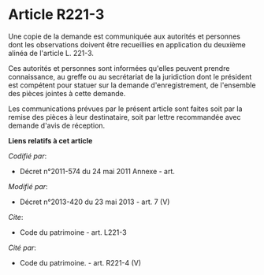 # Article R221-3

Une copie de la demande est communiquée aux autorités et personnes dont les observations doivent être recueillies en
application du deuxième alinéa de l'article L. 221-3.

Ces autorités et personnes sont informées qu'elles peuvent prendre connaissance, au greffe ou au secrétariat de la
juridiction dont le président est compétent pour statuer sur la demande d'enregistrement, de l'ensemble des pièces jointes à
cette demande.

Les communications prévues par le présent article sont faites soit par la remise des pièces à leur destinataire, soit par
lettre recommandée avec demande d'avis de réception.

**Liens relatifs à cet article**

_Codifié par_:

  - Décret n°2011-574 du 24 mai 2011 Annexe - art.

_Modifié par_:

  - Décret n°2013-420 du 23 mai 2013 - art. 7 (V)

_Cite_:

  - Code du patrimoine - art. L221-3

_Cité par_:

  - Code du patrimoine. - art. R221-4 (V)
